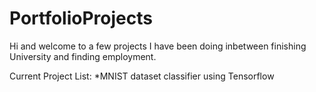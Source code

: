 # PortfolioProjects

Hi and welcome to a few projects I have been doing inbetween finishing University and finding employment.

Current Project List:
*MNIST dataset classifier using Tensorflow

